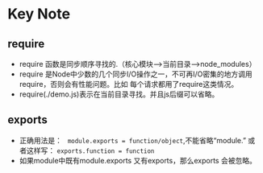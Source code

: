 # Key Note
## require
+ require 函数是同步顺序寻找的.（核心模块-->当前目录-->node_modules）
+ require 是Node中少数的几个同步I/O操作之一，不可再I/O密集的地方调用require，否则会有性能问题。比如 每个请求都用了require这类情况。
+ require(./demo.js)表示在当前目录寻找。并且js后缀可以省略。

## exports
+ 正确用法是：
` module.exports = function/object`,不能省略“module.” 或者这样写：
`exports.function = function`
+ 如果module中既有module.exports 又有exports，那么exports 会被忽略。